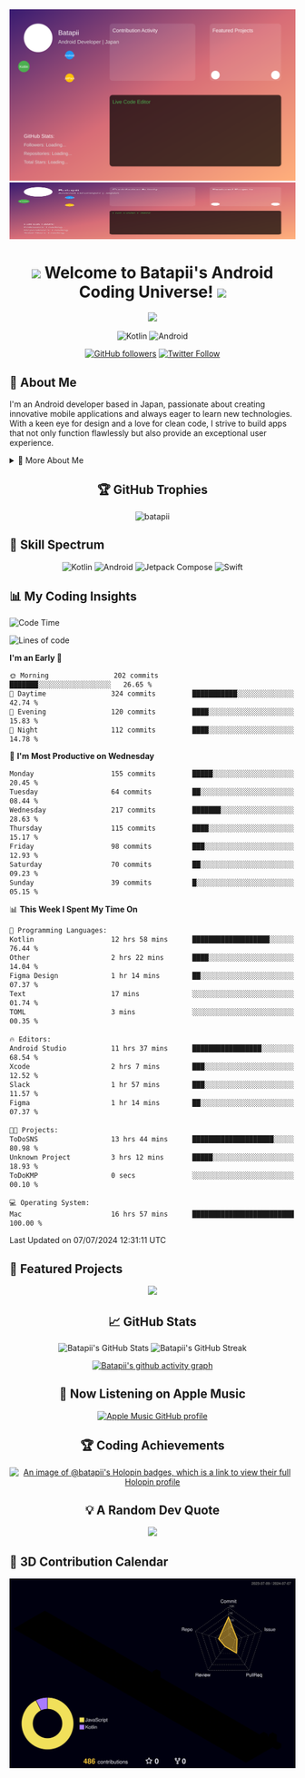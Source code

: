 <div align="center">
  <img src="https://raw.githubusercontent.com/batapii/batapii/main/path_to_your_svg_file.svg" width="800" alt="GitHub Profile">
</div>



<div align="center">
  <img src="path_to_your_svg_file.svg" width="800" height="100" alt="Animated Welcome">
</div>


<h1 align="center">
  <img src="https://media.giphy.com/media/hvRJCLFzcasrR4ia7z/giphy.gif" width="28">
  Welcome to Batapii's Android Coding Universe!
  <img src="https://media.giphy.com/media/hvRJCLFzcasrR4ia7z/giphy.gif" width="28">
</h1>

<p align="center">
  <img src="https://readme-typing-svg.herokuapp.com/?lines=Android+Developer+in+Japan;Always%20learning%20new%20things&font=Fira%20Code&center=true&width=440&height=45&color=f75c7e&vCenter=true&size=22">
</p>

<div align="center">

![Kotlin](https://img.shields.io/badge/Kotlin-★☆☆☆☆☆☆☆☆☆-brightgreen)
![Android](https://img.shields.io/badge/Android-★☆☆☆☆☆☆☆☆☆-brightgreen)

  
[![GitHub followers](https://img.shields.io/github/followers/batapii?style=social)](https://github.com/batapii)
[![Twitter Follow](https://img.shields.io/twitter/follow/batapii?style=social)](https://twitter.com/batapii3939)

</div>

## 🚀 About Me
I'm an Android developer based in Japan, passionate about creating innovative mobile applications and always eager to learn new technologies. With a keen eye for design and a love for clean code, I strive to build apps that not only function flawlessly but also provide an exceptional user experience.

<details>
<summary>🌟 More About Me</summary>

- 🔭 I'm currently working on revolutionizing mobile productivity apps
- 🌱 I'm currently learning Kotlin Multiplatform and Jetpack Compose
- 👯 I'm looking to collaborate on open-source Android projects
- 💬 Ask me about Android development, Kotlin, and mobile UX design
- ⚡ Fun fact: I can solve a Rubik's cube in under 2 minutes!

</details>

<h2 align="center">🏆 GitHub Trophies</h2>
<p align="center">
  <img src="https://github-profile-trophy.vercel.app/?username=batapii&theme=nord&column=7&no-frame=true&no-bg=true&rank=SECRET,SSS,SS,S,AAA,AA,A,B,C,?" alt="batapii" />
</p>

## 🌈 Skill Spectrum

<div align="center">

![Kotlin](https://img.shields.io/badge/Kotlin-0095D5?style=for-the-badge&logo=kotlin&logoColor=white)
![Android](https://img.shields.io/badge/Android-3DDC84?style=for-the-badge&logo=android&logoColor=white)
![Jetpack Compose](https://img.shields.io/badge/Jetpack%20Compose-4285F4?style=for-the-badge&logo=jetpackcompose&logoColor=white)
![Swift](https://img.shields.io/badge/Swift-FA7343?style=for-the-badge&logo=swift&logoColor=white)

</div>


## 📊 My Coding Insights


<!--START_SECTION:waka-->
![Code Time](http://img.shields.io/badge/Code%20Time-182%20hrs%2013%20mins-blue)

![Lines of code](https://img.shields.io/badge/From%20Hello%20World%20I%27ve%20Written-48.6%20thousand%20lines%20of%20code-blue)

**I'm an Early 🐤** 

```text
🌞 Morning                202 commits         ███████░░░░░░░░░░░░░░░░░░   26.65 % 
🌆 Daytime                324 commits         ███████████░░░░░░░░░░░░░░   42.74 % 
🌃 Evening                120 commits         ████░░░░░░░░░░░░░░░░░░░░░   15.83 % 
🌙 Night                  112 commits         ████░░░░░░░░░░░░░░░░░░░░░   14.78 % 
```
📅 **I'm Most Productive on Wednesday** 

```text
Monday                   155 commits         █████░░░░░░░░░░░░░░░░░░░░   20.45 % 
Tuesday                  64 commits          ██░░░░░░░░░░░░░░░░░░░░░░░   08.44 % 
Wednesday                217 commits         ███████░░░░░░░░░░░░░░░░░░   28.63 % 
Thursday                 115 commits         ████░░░░░░░░░░░░░░░░░░░░░   15.17 % 
Friday                   98 commits          ███░░░░░░░░░░░░░░░░░░░░░░   12.93 % 
Saturday                 70 commits          ██░░░░░░░░░░░░░░░░░░░░░░░   09.23 % 
Sunday                   39 commits          █░░░░░░░░░░░░░░░░░░░░░░░░   05.15 % 
```


📊 **This Week I Spent My Time On** 

```text
💬 Programming Languages: 
Kotlin                   12 hrs 58 mins      ███████████████████░░░░░░   76.44 % 
Other                    2 hrs 22 mins       ████░░░░░░░░░░░░░░░░░░░░░   14.04 % 
Figma Design             1 hr 14 mins        ██░░░░░░░░░░░░░░░░░░░░░░░   07.37 % 
Text                     17 mins             ░░░░░░░░░░░░░░░░░░░░░░░░░   01.74 % 
TOML                     3 mins              ░░░░░░░░░░░░░░░░░░░░░░░░░   00.35 % 

🔥 Editors: 
Android Studio           11 hrs 37 mins      █████████████████░░░░░░░░   68.54 % 
Xcode                    2 hrs 7 mins        ███░░░░░░░░░░░░░░░░░░░░░░   12.52 % 
Slack                    1 hr 57 mins        ███░░░░░░░░░░░░░░░░░░░░░░   11.57 % 
Figma                    1 hr 14 mins        ██░░░░░░░░░░░░░░░░░░░░░░░   07.37 % 

🐱‍💻 Projects: 
ToDoSNS                  13 hrs 44 mins      ████████████████████░░░░░   80.98 % 
Unknown Project          3 hrs 12 mins       █████░░░░░░░░░░░░░░░░░░░░   18.93 % 
ToDoKMP                  0 secs              ░░░░░░░░░░░░░░░░░░░░░░░░░   00.10 % 

💻 Operating System: 
Mac                      16 hrs 57 mins      █████████████████████████   100.00 % 
```


 Last Updated on 07/07/2024 12:31:11 UTC
<!--END_SECTION:waka-->


## 🌟 Featured Projects

<div align="center">
  <a href="https://github.com/batapii/ToDoSNS">
    <img src="https://github-readme-stats.vercel.app/api/pin/?username=batapii&repo=ToDoSNS&theme=radical" />
  </a>

## 📈 GitHub Stats

<div align="center">
  <img src="https://github-readme-stats.vercel.app/api?username=batapii&show_icons=true&theme=radical" alt="Batapii's GitHub Stats" />
  <img src="https://github-readme-streak-stats.herokuapp.com/?user=batapii&theme=radical" alt="Batapii's GitHub Streak" />
  
[![Batapii's github activity graph](https://github-readme-activity-graph.vercel.app/graph?username=batapii&theme=react-dark)](https://github.com/ashutosh00710/github-readme-activity-graph)
</div>

## 🎵 Now Listening on Apple Music

<div align="center">
  
[![Apple Music GitHub profile](https://music-profile.rayriffy.com/theme/dark.svg?uid=001005.6598667d2ffd4a10a4f429edd0ba24c4.1156)](https://github.com/rayriffy/apple-music-github-profile)

</div>


## 🏆 Coding Achievements

<div align="center">

[![An image of @batapii's Holopin badges, which is a link to view their full Holopin profile](https://holopin.me/batapii)](https://holopin.io/@batapii)

</div>

## 💡 A Random Dev Quote

<div align="center">

![](https://quotes-github-readme.vercel.app/api?type=horizontal&theme=radical)

</div>

</div>

## 🚀 3D Contribution Calendar

<div align="center">
  
![](./profile-3d-contrib/profile-night-rainbow.svg)

</div>

